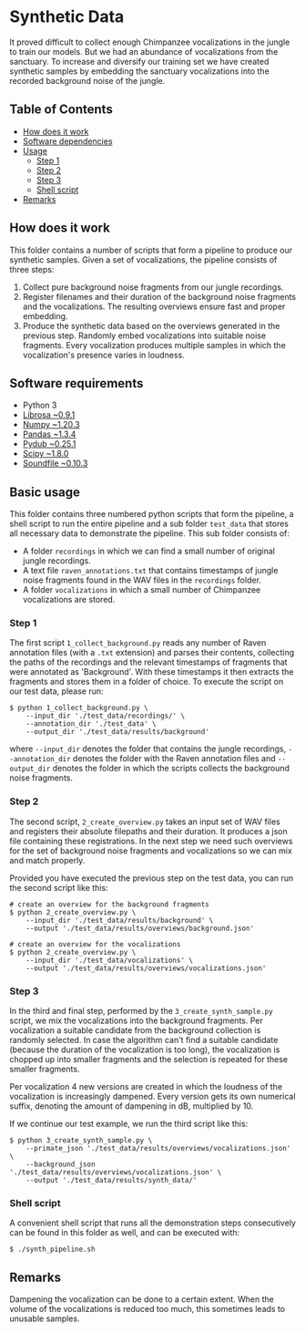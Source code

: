 # Synthetic Data

It proved difficult to collect enough Chimpanzee vocalizations in the jungle to train our models. But we had an abundance of vocalizations from the sanctuary. To increase and diversify our training set we have created synthetic samples by embedding the sanctuary vocalizations into the recorded background noise of the jungle.

## Table of Contents

- [How does it work](#how-does-it-work)
- [Software dependencies](#software-requirements)
- [Usage](#basic-usage)
    - [Step 1](#step-1)
    - [Step 2](#step-2)
    - [Step 3](#step-3)
    - [Shell script](#shell-script)
- [Remarks](#remarks)

## How does it work

This folder contains a number of scripts that form a pipeline to produce our synthetic samples. Given a set of vocalizations, the pipeline consists of three steps:

1. Collect pure background noise fragments from our jungle recordings.
2. Register filenames and their duration of the background noise fragments and the vocalizations. The resulting overviews ensure fast and proper embedding.
3. Produce the synthetic data based on the overviews generated in the previous step. Randomly embed vocalizations into suitable noise fragments. Every vocalization produces multiple samples in which the vocalization's presence varies in loudness.

## Software requirements

- Python 3
- [Librosa ~0.9.1](https://librosa.org/doc/latest/index.html)
- [Numpy ~1.20.3](https://numpy.org/)
- [Pandas ~1.3.4](https://pandas.pydata.org)
- [Pydub ~0.25.1](https://pypi.org/project/pydub/)
- [Scipy ~1.8.0](https://scipy.org/)
- [Soundfile ~0.10.3](https://pysoundfile.readthedocs.io/en/latest/)

## Basic usage

This folder contains three numbered python scripts that form the pipeline, a shell script to run the entire pipeline and a sub folder `test_data` that stores all necessary data to demonstrate the pipeline. This sub folder consists of:

- A folder `recordings` in which we can find a small number of original jungle recordings.
- A text file `raven_annotations.txt` that contains timestamps of jungle noise fragments found in the WAV files in the `recordings` folder.
- A folder `vocalizations` in which a small number of Chimpanzee vocalizations are stored.

### Step 1

The first script `1_collect_background.py` reads any number of Raven annotation files (with a `.txt` extension) and parses their contents, collecting the paths of the recordings and the relevant timestamps of fragments that were annotated as 'Background'. With these timestamps it then extracts the fragments and stores them in a folder of choice. To execute the script on our test data, please run:
```
$ python 1_collect_background.py \
    --input_dir './test_data/recordings/' \
    --annotation_dir './test_data' \
    --output_dir './test_data/results/background'
```
where `--input_dir` denotes the folder that contains the jungle recordings, `--annotation_dir` denotes the folder with the Raven annotation files and `--output_dir` denotes the folder in which the scripts collects the background noise fragments.

### Step 2

The second script, `2_create_overview.py` takes an input set of WAV files and registers their absolute filepaths and their duration. It produces a json file containing these registrations. In the next step we need such overviews for the set of background noise fragments and vocalizations so we can mix and match properly. 

Provided you have executed the previous step on the test data, you can run the second script like this:
```
# create an overview for the background fragments
$ python 2_create_overview.py \
    --input_dir './test_data/results/background' \
    --output './test_data/results/overviews/background.json'

# create an overview for the vocalizations
$ python 2_create_overview.py \
    --input_dir './test_data/vocalizations' \
    --output './test_data/results/overviews/vocalizations.json'
```

### Step 3

In the third and final step, performed by the `3_create_synth_sample.py` script, we mix the vocalizations into the background fragments. Per vocalization a suitable candidate from the background collection is randomly selected. In case the algorithm can't find a suitable candidate (because the duration of the vocalization is too long), the vocalization is chopped up into smaller fragments and the selection is repeated for these smaller fragments.

Per vocalization 4 new versions are created in which the loudness of the vocalization is increasingly dampened. Every version gets its own numerical suffix, denoting the amount of dampening in dB, multiplied by 10. 

If we continue our test example, we run the third script like this:
```
$ python 3_create_synth_sample.py \
    --primate_json './test_data/results/overviews/vocalizations.json' \
    --background_json './test_data/results/overviews/vocalizations.json' \
    --output './test_data/results/synth_data/'
```

### Shell script
A convenient shell script that runs all the demonstration steps consecutively can be found in this folder as well, and can be executed with:
```
$ ./synth_pipeline.sh 
```

## Remarks
Dampening the vocalization can be done to a certain extent. When the volume of the vocalizations is reduced too much, this sometimes leads to unusable samples.

